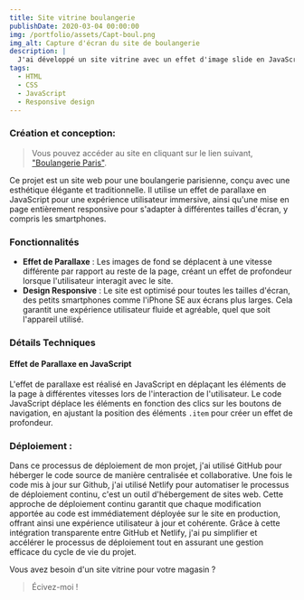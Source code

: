 ```yaml
---
title: Site vitrine boulangerie
publishDate: 2020-03-04 00:00:00
img: /portfolio/assets/Capt-boul.png
img_alt: Capture d'écran du site de boulangerie
description: |
  J'ai développé un site vitrine avec un effet d'image slide en JavaScript
tags:
  - HTML
  - CSS
  - JavaScript
  - Responsive design
---
```


### Création et conception:

> Vous pouvez accéder au site en cliquant sur le lien suivant, <a href="https://boulangerieparis.netlify.app/">"Boulangerie Paris"</a>.

Ce projet est un site web pour une boulangerie parisienne, conçu avec une esthétique élégante et traditionnelle. Il utilise un effet de parallaxe en JavaScript pour une expérience utilisateur immersive, ainsi qu'une mise en page entièrement responsive pour s'adapter à différentes tailles d'écran, y compris les smartphones.

### Fonctionnalités

- **Effet de Parallaxe** : Les images de fond se déplacent à une vitesse différente par rapport au reste de la page, créant un effet de profondeur lorsque l'utilisateur interagit avec le site.
- **Design Responsive** : Le site est optimisé pour toutes les tailles d'écran, des petits smartphones comme l'iPhone SE aux écrans plus larges. Cela garantit une expérience utilisateur fluide et agréable, quel que soit l'appareil utilisé.

### Détails Techniques

#### Effet de Parallaxe en JavaScript

L'effet de parallaxe est réalisé en JavaScript en déplaçant les éléments de la page à différentes vitesses lors de l'interaction de l'utilisateur. Le code JavaScript déplace les éléments en fonction des clics sur les boutons de navigation, en ajustant la position des éléments `.item` pour créer un effet de profondeur.

### Déploiement :

Dans ce processus de déploiement de mon projet, j'ai utilisé GitHub pour héberger le code source de manière centralisée et collaborative. Une fois le code mis à jour sur Github, j'ai utilisé Netlify pour automatiser le processus de déploiement continu, c'est un outil d'hébergement de sites web. Cette approche de déploiement continu garantit que chaque modification apportée au code est immédiatement déployée sur le site en production, offrant ainsi une expérience utilisateur à jour et cohérente. Grâce à cette intégration transparente entre GitHub et Netlify, j'ai pu simplifier et accélérer le processus de déploiement tout en assurant une gestion efficace du cycle de vie du projet.

Vous avez besoin d'un site vitrine pour votre magasin ?

> Écivez-moi !

